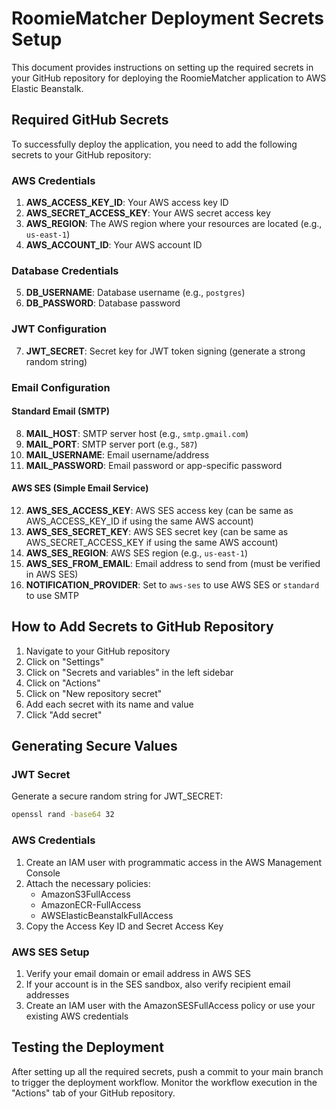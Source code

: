 # RoomieMatcher Deployment Secrets Setup

This document provides instructions on setting up the required secrets in your GitHub repository for deploying the RoomieMatcher application to AWS Elastic Beanstalk.

## Required GitHub Secrets

To successfully deploy the application, you need to add the following secrets to your GitHub repository:

### AWS Credentials

1. **AWS_ACCESS_KEY_ID**: Your AWS access key ID
2. **AWS_SECRET_ACCESS_KEY**: Your AWS secret access key
3. **AWS_REGION**: The AWS region where your resources are located (e.g., `us-east-1`)
4. **AWS_ACCOUNT_ID**: Your AWS account ID

### Database Credentials

5. **DB_USERNAME**: Database username (e.g., `postgres`)
6. **DB_PASSWORD**: Database password

### JWT Configuration

7. **JWT_SECRET**: Secret key for JWT token signing (generate a strong random string)

### Email Configuration

#### Standard Email (SMTP)

8. **MAIL_HOST**: SMTP server host (e.g., `smtp.gmail.com`)
9. **MAIL_PORT**: SMTP server port (e.g., `587`)
10. **MAIL_USERNAME**: Email username/address
11. **MAIL_PASSWORD**: Email password or app-specific password

#### AWS SES (Simple Email Service)

12. **AWS_SES_ACCESS_KEY**: AWS SES access key (can be same as AWS_ACCESS_KEY_ID if using the same AWS account)
13. **AWS_SES_SECRET_KEY**: AWS SES secret key (can be same as AWS_SECRET_ACCESS_KEY if using the same AWS account)
14. **AWS_SES_REGION**: AWS SES region (e.g., `us-east-1`)
15. **AWS_SES_FROM_EMAIL**: Email address to send from (must be verified in AWS SES)
16. **NOTIFICATION_PROVIDER**: Set to `aws-ses` to use AWS SES or `standard` to use SMTP

## How to Add Secrets to GitHub Repository

1. Navigate to your GitHub repository
2. Click on "Settings"
3. Click on "Secrets and variables" in the left sidebar
4. Click on "Actions"
5. Click on "New repository secret"
6. Add each secret with its name and value
7. Click "Add secret"

## Generating Secure Values

### JWT Secret

Generate a secure random string for JWT_SECRET:

```bash
openssl rand -base64 32
```

### AWS Credentials

1. Create an IAM user with programmatic access in the AWS Management Console
2. Attach the necessary policies:
   - AmazonS3FullAccess
   - AmazonECR-FullAccess
   - AWSElasticBeanstalkFullAccess
3. Copy the Access Key ID and Secret Access Key

### AWS SES Setup

1. Verify your email domain or email address in AWS SES
2. If your account is in the SES sandbox, also verify recipient email addresses
3. Create an IAM user with the AmazonSESFullAccess policy or use your existing AWS credentials

## Testing the Deployment

After setting up all the required secrets, push a commit to your main branch to trigger the deployment workflow. Monitor the workflow execution in the "Actions" tab of your GitHub repository. 